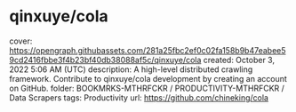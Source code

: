 # qinxuye/cola

cover: https://opengraph.githubassets.com/281a25fbc2ef0c02fa158b9b47eabee59cd2416fbbe3f4b23bf40db38088af5c/qinxuye/cola
created: October 3, 2022 5:06 AM (UTC)
description: A high-level distributed crawling framework. Contribute to qinxuye/cola development by creating an account on GitHub.
folder: BOOKMRKS-MTHRFCKR / PRODUCTIVITY-MTHRFCKR / Data Scrapers
tags: Productivity
url: https://github.com/chineking/cola